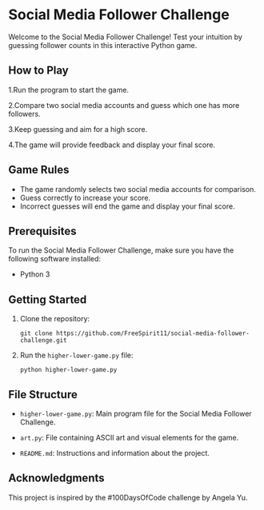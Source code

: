 # Social Media Follower Challenge
Welcome to the Social Media Follower Challenge! Test your intuition by guessing follower counts in this interactive Python game.

## How to Play

1.Run the program to start the game.

2.Compare two social media accounts and guess which one has more followers.

3.Keep guessing and aim for a high score.

4.The game will provide feedback and display your final score.

## Game Rules
- The game randomly selects two social media accounts for comparison.
- Guess correctly to increase your score.
- Incorrect guesses will end the game and display your final score.

## Prerequisites

To run the Social Media Follower Challenge, make sure you have the following software installed:

- Python 3

## Getting Started

1. Clone the repository:
    ```shell
    git clone https://github.com/FreeSpirit11/social-media-follower-challenge.git
    
2. Run the `higher-lower-game.py` file:
    ```shell
    python higher-lower-game.py

## File Structure

- `higher-lower-game.py`: Main program file for the Social Media Follower Challenge.
  
- `art.py`: File containing ASCII art and visual elements for the game.
  
- `README.md`: Instructions and information about the project.

## Acknowledgments

This project is inspired by the #100DaysOfCode challenge by Angela Yu.
